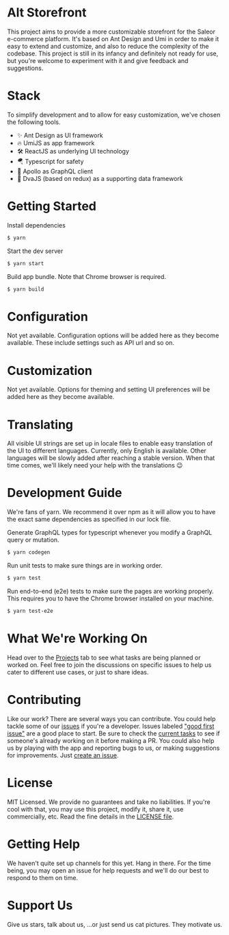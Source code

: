 # Alt Storefront
This project aims to provide a more customizable storefront for the Saleor
e-commerce platform. It's based on Ant Design and Umi in order to make it easy to extend and customize, and also to reduce the complexity of the codebase. This project is still in its infancy and definitely not ready for
use, but you're welcome to experiment with it and give feedback and suggestions.

# Stack
To simplify development and to allow for easy customization, we've chosen
the following tools.
- ✨ Ant Design as UI framework
- 🔥 UmiJS as app framework
- 🛠 ReactJS as underlying UI technology
- 🪂 Typescript for safety
- 🚀 Apollo as GraphQL client
- 🌊 DvaJS (based on redux) as a supporting data framework

# Getting Started
Install dependencies

```bash
$ yarn
```

Start the dev server

```bash
$ yarn start
```

Build app bundle. Note that Chrome browser is required.

```bash
$ yarn build
```

# Configuration
Not yet available. Configuration options will be added here as they become available. These include settings such as API url and so on.

# Customization
Not yet available. Options for theming and setting UI preferences will be added here as they become available.

# Translating
All visible UI strings are set up in locale files to enable easy translation of the UI to different languages. Currently, only English is available. Other languages will be slowly added after reaching a stable version. When that time comes, we'll likely need your help with the translations 😉

# Development Guide
We're fans of yarn. We recommend it over npm as it will allow you to have the exact same dependencies as specified in our lock file.

Generate GraphQL types for typescript whenever you modify a GraphQL query or mutation.

```bash
$ yarn codegen
```

Run unit tests to make sure things are in working order.

```bash
$ yarn test
```

Run end-to-end (e2e) tests to make sure the pages are working properly. This requires you to have the Chrome browser installed on your machine.

```bash
$ yarn test-e2e
```

# What We're Working On
Head over to the [Projects](https://github.com/khalibloo/saleor-alt-storefront/projects) tab to see what tasks are being planned or worked on. Feel free to join the discussions on specific issues to help us cater to different use cases, or just to share ideas.

# Contributing
Like our work? There are several ways you can contribute. You could help tackle some of our [issues](https://github.com/khalibloo/saleor-alt-storefront/issues) if you're a developer. Issues labeled ["good first issue"](https://github.com/khalibloo/saleor-alt-storefront/issues?q=is%3Aopen+is%3Aissue+label%3A%22good+first+issue%22) are a good place to start. Be sure to check the [current tasks](https://github.com/khalibloo/saleor-alt-storefront/projects) to see if someone's already working on it before making a PR.
You could also help us by playing with the app and reporting bugs to us, or making suggestions for improvements. Just [create an issue](https://github.com/khalibloo/saleor-alt-storefront/issues/new).

# License
MIT Licensed. We provide no guarantees and take no liabilities. If you're cool with that, you may use this project, modify it, share it, use commercially, etc. Read the fine details in the [LICENSE file](/LICENSE).

# Getting Help
We haven't quite set up channels for this yet. Hang in there. For the time being, you may open an issue for help requests and we'll do our best to respond to them on time.

# Support Us
Give us stars, talk about us, ...or just send us cat pictures. They motivate us.
